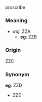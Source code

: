 proscribe
### Meaning
+ _adj_: ZZA
    + __eg__: ZZB

### Origin

ZZC

### Synonym

__eg__: ZZD

+ ZZE


